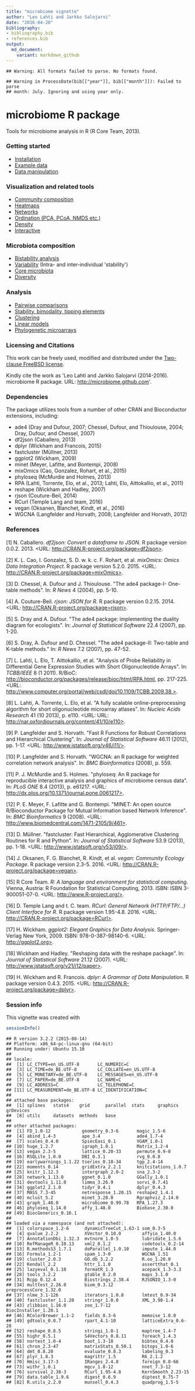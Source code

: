 ```yaml
---
title: "microbiome vignette"
author: "Leo Lahti and Jarkko Salojarvi"
date: "2016-04-20"
bibliography: 
- bibliography.bib
- references.bib
output: 
  md_document:
    variant: markdown_github
---
```

<!--
  %\VignetteEngine{knitr::rmarkdown}
  %\VignetteIndexEntry{microbiome tutorial}
  %\usepackage[utf8]{inputenc}
-->


```
## Warning: All formats failed to parse. No formats found.
```

```
## Warning in ProcessDate(bib[["year"]], bib[["month"]]): Failed to parse
## month: July. Ignoring and using year only.
```

microbiome R package
===========

Tools for microbiome analysis in R (R Core Team, 2013).


### Getting started

* [Installation](Template.md) 
* [Example data](Data.md)
* [Data manipulation](Preprocessing.md)


### Visualization and related tools

* [Community composition](Composition.md)
* [Heatmaps](Heatmap.md)
* [Networks](Networks.md)
* [Ordination (PCA, PCoA, NMDS etc.)](Ordination.md)
* [Density](Density.md)
* [Interactive](Interactive.md)


### Microbiota composition

* [Bistability analysis](Stability.md)
* [Variability](Variability.md) (Intra- and inter-individual 'stability')
* [Core microbiota](Core.md)
* [Diversity](Diversity.md)


### Analysis

* [Pairwise comparisons](Comparisons.md)
* [Stability, bimodality, tipping elements](Stability.md)
* [Clustering](Clustering.md)
* [Linear models](limma.md)
* [Phylogenetic microarrays](HITChip.Rmd)



### Licensing and Citations

This work can be freely used, modified and distributed under the 
[Two-clause FreeBSD license](http://en.wikipedia.org/wiki/BSD\_licenses).

Kindly cite the work as 'Leo Lahti and Jarkko Salojarvi
(2014-2016). microbiome R package. URL: http://microbiome.github.com'.


### Dependencies

The package utilizes tools from a number of other CRAN and
Bioconductor extensions, including:

 * ade4 (Dray and Dufour, 2007; Chessel, Dufour, and Thioulouse, 2004; Dray, Dufour, and Chessel, 2007)
 * df2json (Caballero, 2013)
 * dplyr (Wickham and Francois, 2015)  
 * fastcluster (Müllner, 2013)
 * ggplot2 (Wickham, 2009)
 * minet (Meyer, Lafitte, and Bontempi, 2008) 
 * mixOmics (Cao, Gonzalez, Rohart, et al., 2015)
 * phyloseq (McMurdie and Holmes, 2013)
 * RPA (Lahti, Torrente, Elo, et al., 2013; Lahti, Elo, Aittokallio, et al., 2011) 
 * reshape (Wickham and Hadley, 2007) 
 * rjson (Couture-Beil, 2014)
 * RCurl (Temple Lang and team, 2016)
 * vegan (Oksanen, Blanchet, Kindt, et al., 2016)
 * WGCNA (Langfelder and Horvath, 2008; Langfelder and Horvath, 2012)


### References



[1] N. Caballero. _df2json: Convert a dataframe to JSON_. R
package version 0.0.2. 2013. <URL:
http://CRAN.R-project.org/package=df2json>.

[2] K. L. Cao, I. Gonzalez, S. D. w. k. c. F. Rohart, et al.
_mixOmics: Omics Data Integration Project_. R package version
5.2.0. 2015. <URL: http://CRAN.R-project.org/package=mixOmics>.

[3] D. Chessel, A. Dufour and J. Thioulouse. "The ade4 package-I-
One-table methods". In: _R News_ 4 (2004), pp. 5-10.

[4] A. Couture-Beil. _rjson: JSON for R_. R package version
0.2.15. 2014. <URL: http://CRAN.R-project.org/package=rjson>.

[5] S. Dray and A. Dufour. "The ade4 package: implementing the
duality diagram for ecologists". In: _Journal of Statistical
Software_ 22.4 (2007), pp. 1-20.

[6] S. Dray, A. Dufour and D. Chessel. "The ade4 package-II:
Two-table and K-table methods." In: _R News_ 7.2 (2007), pp.
47-52.

[7] L. Lahti, L. Elo, T. Aittokallio, et al. "Analysis of Probe
Reliability in Differential Gene Expression Studies with Short
Oligonucleotide Arrays". In: _TCBB/IEEE_ 8 (1 2011). R/BioC:
http://bioconductor.org/packages/release/bioc/html/RPA.html, pp.
217-225. <URL:
http://www.computer.org/portal/web/csdl/doi/10.1109/TCBB.2009.38.>.

[8] L. Lahti, A. Torrente, L. Elo, et al. "A fully scalable
online-preprocessing algorithm for short oligonucleotide
microarray atlases". In: _Nucleic Acids Research_ 41 (10 2013), p.
e110. <URL: URL:
http://nar.oxfordjournals.org/content/41/10/e110>.

[9] P. Langfelder and S. Horvath. "Fast R Functions for Robust
Correlations and Hierarchical Clustering". In: _Journal of
Statistical Software_ 46.11 (2012), pp. 1-17. <URL:
http://www.jstatsoft.org/v46/i11/>.

[10] P. Langfelder and S. Horvath. "WGCNA: an R package for
weighted correlation network analysis". In: _BMC Bioinformatics_
(2008), p. 559.

[11] P. J. McMurdie and S. Holmes. "phyloseq: An R package for
reproducible interactive analysis and graphics of microbiome
census data". In: _PLoS ONE_ 8.4 (2013), p. e61217. <URL:
http://dx.plos.org/10.1371/journal.pone.0061217>.

[12] P. E. Meyer, F. Lafitte and G. Bontempi. "MINET: An open
source R/Bioconductor Package for Mutual Information based Network
Inference". In: _BMC Bioinformatics_ 9 (2008). <URL:
http://www.biomedcentral.com/1471-2105/9/461>.

[13] D. Müllner. "fastcluster: Fast Hierarchical, Agglomerative
Clustering Routines for R and Python". In: _Journal of Statistical
Software_ 53.9 (2013), pp. 1-18. <URL:
http://www.jstatsoft.org/v53/i09/>.

[14] J. Oksanen, F. G. Blanchet, R. Kindt, et al. _vegan:
Community Ecology Package_. R package version 2.3-5. 2016. <URL:
http://CRAN.R-project.org/package=vegan>.

[15] R Core Team. _R: A language and environment for statistical
computing_. Vienna, Austria: R Foundation for Statistical
Computing, 2013. ISBN: ISBN 3-900051-07-0. <URL:
http://www.R-project.org/>.

[16] D. Temple Lang and t. C. team. _RCurl: General Network
(HTTP/FTP/...) Client Interface for R_. R package version
1.95-4.8. 2016. <URL: http://CRAN.R-project.org/package=RCurl>.

[17] H. Wickham. _ggplot2: Elegant Graphics for Data Analysis_.
Springer-Verlag New York, 2009. ISBN: 978-0-387-98140-6. <URL:
http://ggplot2.org>.

[18] Wickham and Hadley. "Reshaping data with the reshape
package". In: _Journal of Statistical Software_ 21.12 (2007).
<URL: http://www.jstatsoft.org/v21/i12/paper>.

[19] H. Wickham and R. Francois. _dplyr: A Grammar of Data
Manipulation_. R package version 0.4.3. 2015. <URL:
http://CRAN.R-project.org/package=dplyr>.

### Session info

This vignette was created with


```r
sessionInfo()
```

```
## R version 3.2.2 (2015-08-14)
## Platform: x86_64-pc-linux-gnu (64-bit)
## Running under: Ubuntu 15.10
## 
## locale:
##  [1] LC_CTYPE=en_US.UTF-8       LC_NUMERIC=C              
##  [3] LC_TIME=de_BE.UTF-8        LC_COLLATE=en_US.UTF-8    
##  [5] LC_MONETARY=de_BE.UTF-8    LC_MESSAGES=en_US.UTF-8   
##  [7] LC_PAPER=de_BE.UTF-8       LC_NAME=C                 
##  [9] LC_ADDRESS=C               LC_TELEPHONE=C            
## [11] LC_MEASUREMENT=de_BE.UTF-8 LC_IDENTIFICATION=C       
## 
## attached base packages:
##  [1] splines   stats4    grid      parallel  stats     graphics  grDevices
##  [8] utils     datasets  methods   base     
## 
## other attached packages:
##  [1] FD_1.0-12            geometry_0.3-6       magic_1.5-6         
##  [4] abind_1.4-3          ape_3.4              ade4_1.7-4          
##  [7] scales_0.4.0         SpiecEasi_0.1        VGAM_1.0-1          
## [10] huge_1.2.7           igraph_1.0.1         Matrix_1.2-4        
## [13] vegan_2.3-5          lattice_0.20-33      permute_0.9-0       
## [16] RSQLite_1.0.0        DBI_0.3.1            rvg_0.0.8           
## [19] earlywarnings_1.1.22 tseries_0.10-34      tgp_2.4-14          
## [22] moments_0.14         gridExtra_2.2.1      knitcitations_1.0.7 
## [25] knitr_1.12.3         intergraph_2.0-2     sna_2.3-2           
## [28] network_1.13.0       ggnet_0.1.0          GGally_1.0.1        
## [31] devtools_1.11.0      limma_3.26.9         sorvi_0.7.41        
## [34] ggplot2_2.1.0        tidyr_0.4.1          dplyr_0.4.3         
## [37] MASS_7.3-45          netresponse_1.20.15  reshape2_1.4.1      
## [40] mclust_5.2           minet_3.28.0         Rgraphviz_2.14.0    
## [43] graph_1.48.0         microbiome_0.99.78   RPA_1.27.3          
## [46] phyloseq_1.14.0      affy_1.48.0          Biobase_2.30.0      
## [49] BiocGenerics_0.16.1 
## 
## loaded via a namespace (and not attached):
##  [1] colorspace_1.2-6      dynamicTreeCut_1.63-1 som_0.3-5            
##  [4] qvalue_2.2.2          XVector_0.10.0        affyio_1.40.0        
##  [7] AnnotationDbi_1.32.3  mvtnorm_1.0-5         lubridate_1.5.6      
## [10] RefManageR_0.10.13    xml2_0.1.2            codetools_0.2-14     
## [13] R.methodsS3_1.7.1     doParallel_1.0.10     impute_1.44.0        
## [16] Formula_1.2-1         spam_1.3-0            WGCNA_1.51           
## [19] cluster_2.0.3         GO.db_3.2.2           R.oo_1.20.0          
## [22] Kendall_2.2           httr_1.1.0            assertthat_0.1       
## [25] lazyeval_0.1.10       formatR_1.3           acepack_1.3-3.3      
## [28] tools_3.2.2           gtable_0.2.0          maps_3.1.0           
## [31] Rcpp_0.12.4           Biostrings_2.38.4     RJSONIO_1.3-0        
## [34] multtest_2.26.0       biom_0.3.12           preprocessCore_1.32.0
## [37] nlme_3.1-126          iterators_1.0.8       lmtest_0.9-34        
## [40] fastcluster_1.1.20    stringr_1.0.0         XML_3.98-1.4         
## [43] zlibbioc_1.16.0       zoo_1.7-12            BiocInstaller_1.20.1 
## [46] RColorBrewer_1.1-2    fields_8.3-6          memoise_1.0.0        
## [49] gdtools_0.0.7         rpart_4.1-10          latticeExtra_0.6-28  
## [52] reshape_0.8.5         stringi_1.0-1         maptree_1.4-7        
## [55] highr_0.5.1           S4Vectors_0.8.11      foreach_1.4.3        
## [58] nortest_1.0-4         boot_1.3-18           bibtex_0.4.0         
## [61] chron_2.3-47          matrixStats_0.50.1    bitops_1.0-6         
## [64] dmt_0.8.20            evaluate_0.8.3        labeling_0.3         
## [67] plyr_1.8.3            magrittr_1.5          R6_2.1.2             
## [70] Hmisc_3.17-3          IRanges_2.4.8         foreign_0.8-66       
## [73] withr_1.0.1           mgcv_1.8-12           nnet_7.3-12          
## [76] survival_2.38-3       RCurl_1.95-4.8        KernSmooth_2.23-15   
## [79] data.table_1.9.6      digest_0.6.9          diptest_0.75-7       
## [82] R.utils_2.2.0         munsell_0.4.3         quadprog_1.5-5
```





